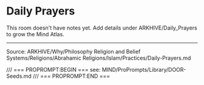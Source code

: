 # Daily Prayers

This room doesn't have notes yet. Add details under ARKHIVE/Daily_Prayers to grow the Mind Atlas.

---
Source: ARKHIVE/Why/Philosophy Religion and Belief Systems/Religions/Abrahamic Religions/Islam/Practices/Daily-Prayers.md

/// === PROPROMPT:BEGIN ===
see: MIND/ProPrompts/Library/DOOR-Seeds.md
/// === PROPROMPT:END ===
